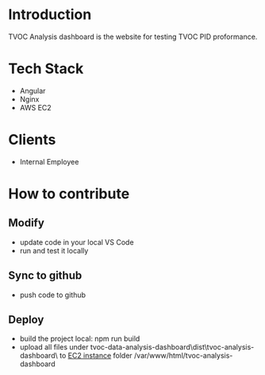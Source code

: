 # Introduction
TVOC Analysis dashboard is the website for testing TVOC PID proformance.

# Tech Stack
* Angular
* Nginx
* AWS EC2

# Clients
* Internal Employee

# How to contribute
## Modify
* update code in your local VS Code
* run and test it locally

## Sync to github
* push code to github

## Deploy
* build the project local: npm run build
* upload all files under tvoc-data-analysis-dashboard\dist\tvoc-analysis-dashboard\ to [EC2 instance](https://console.aws.amazon.com/ec2/v2/home?region=us-east-1#InstanceDetails:instanceId=i-089e5f436a8f39063) folder /var/www/html/tvoc-analysis-dashboard
